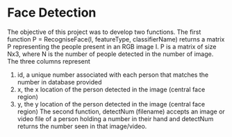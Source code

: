 # Face Detection 

The objective of this project was to develop two functions. 
The first function P = RecogniseFace(I, featureType, classifierName) returns a matrix P representing the people present in an RGB image I. P is a matrix of size Nx3, where N is the number of people detected in the number of image. The three columns represent
1. id, a unique number associated with each person that matches the number in database provided
2. x, the x location of the person detected in the image (central face region)
3. y, the y location of the person detected in the image (central face region)
The second function, detectNum (filename) accepts an image or video file of a person holding a number in their hand and detectNum returns the number seen in that image/video.

